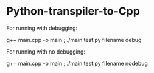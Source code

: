 # Python-transpiler-to-Cpp
For running with debugging:

g++ main.cpp -o main ; ./main test.py filename  debug

For running with no debugging:

g++ main.cpp -o main ; ./main test.py filename  nodebug
